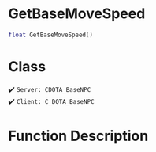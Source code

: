 # GetBaseMoveSpeed
```lua
float GetBaseMoveSpeed()
```
# Class
✔️ `Server: CDOTA_BaseNPC`  
✔️ `Client: C_DOTA_BaseNPC`  

# Function Description

